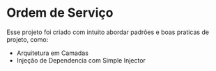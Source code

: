 # Ordem de Serviço

Esse projeto foi criado com intuito abordar padrões e boas praticas de projeto, como:

- Arquitetura em Camadas
- Injeção de Dependencia com Simple Injector
